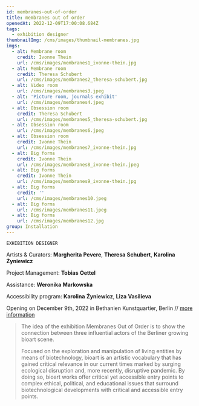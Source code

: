 ```yaml
---
id: membranes-out-of-order
title: membranes out of order
openedAt: 2022-12-09T17:00:08.684Z
tags:
  - exhibition designer
thumbnailImg: /cms/images/thumbnail-membranes.jpg
imgs:
  - alt: Membrane room
    credit: Ivonne Thein
    url: /cms/images/membranes1_ivonne-thein.jpg
  - alt: Membrane room
    credit: Theresa Schubert
    url: /cms/images/membranes2_theresa-schubert.jpg
  - alt: Video room
    url: /cms/images/membranes3.jpeg
  - alt: 'Picture room, journals exhibit'
    url: /cms/images/membranes4.jpeg
  - alt: Obsession room
    credit: Theresa Schubert
    url: /cms/images/membranes5_theresa-schubert.jpg
  - alt: Obsession room
    url: /cms/images/membranes6.jpeg
  - alt: Obsession room
    credit: Ivonne Thein
    url: /cms/images/membranes7_ivonne-thein.jpg
  - alt: Big forms
    credit: Ivonne Thein
    url: /cms/images/membranes8_ivonne-thein.jpeg
  - alt: Big forms
    credit: Ivonne Thein
    url: /cms/images/membranes9_ivonne-thein.jpg
  - alt: Big forms
    credit: ''
    url: /cms/images/membranes10.jpeg
  - alt: Big forms
    url: /cms/images/membranes11.jpeg
  - alt: Big forms
    url: /cms/images/membranes12.jpg
group: Installation
---
```

`EXHIBITION DESIGNER`

Artists & Curators: **Margherita** **Pevere**, **Theresa** **Schubert**, **Karolina** **Żyniewicz**

Project Management: **Tobias** **Oettel**

Assistance: **Weronika** **Markowska**

Accessibility program: **Karolina** **Żyniewicz**, **Liza** **Vasilieva**

Opening on December 9th, 2022 in Bethanien Kunstquartier, Berlin // [more information](https://membranesoutoforder.de/)

> The idea of the exhibition Membranes Out of Order is to show the connection between three influential actors of the Berliner growing bioart scene.
>
> Focused on the exploration and manipulation of living entities by means of biotechnology, bioart is an artistic vocabulary that has gained critical relevance in our current times marked by surging ecological disruption and, more recently, disruptive pandemic. By doing so, bioart works offer critical yet accessible entry points to complex ethical, political, and educational issues that surround biotechnological developments with critical and accessible entry points.
